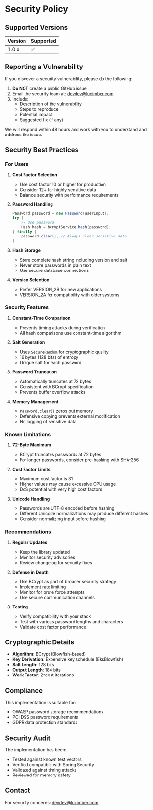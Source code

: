 # Security Policy

## Supported Versions

| Version | Supported          |
| ------- | ------------------ |
| 1.0.x   | :white_check_mark: |

## Reporting a Vulnerability

If you discover a security vulnerability, please do the following:

1. **Do NOT** create a public GitHub issue
2. Email the security team at: devdev@lucimber.com
3. Include:
   - Description of the vulnerability
   - Steps to reproduce
   - Potential impact
   - Suggested fix (if any)

We will respond within 48 hours and work with you to understand and address the issue.

## Security Best Practices

### For Users

1. **Cost Factor Selection**
   - Use cost factor 10 or higher for production
   - Consider 12+ for highly sensitive data
   - Balance security with performance requirements

2. **Password Handling**
   ```java
   Password password = new Password(userInput);
   try {
       // Use password
       Hash hash = bcryptService.hash(password);
   } finally {
       password.clear(); // Always clear sensitive data
   }
   ```

3. **Hash Storage**
   - Store complete hash string including version and salt
   - Never store passwords in plain text
   - Use secure database connections

4. **Version Selection**
   - Prefer VERSION_2B for new applications
   - VERSION_2A for compatibility with older systems

### Security Features

1. **Constant-Time Comparison**
   - Prevents timing attacks during verification
   - All hash comparisons use constant-time algorithm

2. **Salt Generation**
   - Uses `SecureRandom` for cryptographic quality
   - 16 bytes (128 bits) of entropy
   - Unique salt for each password

3. **Password Truncation**
   - Automatically truncates at 72 bytes
   - Consistent with BCrypt specification
   - Prevents buffer overflow attacks

4. **Memory Management**
   - `Password.clear()` zeros out memory
   - Defensive copying prevents external modification
   - No logging of sensitive data

### Known Limitations

1. **72-Byte Maximum**
   - BCrypt truncates passwords at 72 bytes
   - For longer passwords, consider pre-hashing with SHA-256

2. **Cost Factor Limits**
   - Maximum cost factor is 31
   - Higher values may cause excessive CPU usage
   - DoS potential with very high cost factors

3. **Unicode Handling**
   - Passwords are UTF-8 encoded before hashing
   - Different Unicode normalizations may produce different hashes
   - Consider normalizing input before hashing

### Recommendations

1. **Regular Updates**
   - Keep the library updated
   - Monitor security advisories
   - Review changelog for security fixes

2. **Defense in Depth**
   - Use BCrypt as part of broader security strategy
   - Implement rate limiting
   - Monitor for brute force attempts
   - Use secure communication channels

3. **Testing**
   - Verify compatibility with your stack
   - Test with various password lengths and characters
   - Validate cost factor performance

## Cryptographic Details

- **Algorithm**: BCrypt (Blowfish-based)
- **Key Derivation**: Expensive key schedule (EksBlowfish)
- **Salt Length**: 128 bits
- **Output Length**: 184 bits
- **Work Factor**: 2^cost iterations

## Compliance

This implementation is suitable for:
- OWASP password storage recommendations
- PCI DSS password requirements
- GDPR data protection standards

## Security Audit

The implementation has been:
- Tested against known test vectors
- Verified compatible with Spring Security
- Validated against timing attacks
- Reviewed for memory safety

## Contact

For security concerns: devdev@lucimber.com